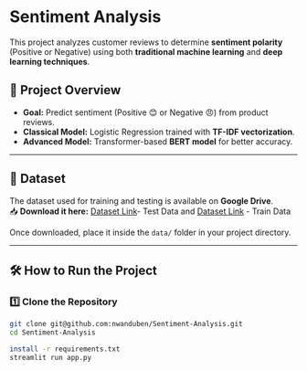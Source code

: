 
# Sentiment Analysis


This project analyzes customer reviews to determine **sentiment polarity** (Positive or Negative) using both **traditional machine learning** and **deep learning techniques**.

## 🚀 Project Overview

- **Goal:** Predict sentiment (Positive 😊 or Negative 😠) from product reviews.
- **Classical Model:** Logistic Regression trained with **TF-IDF vectorization**.
- **Advanced Model:** Transformer-based **BERT model** for better accuracy.

---

## 📂 Dataset

The dataset used for training and testing is available on **Google Drive**.  
📥 **Download it here:** [Dataset Link](https://drive.google.com/file/d/1-08x-LkPEetaEpWSyNzu25dTc1ZvXrsX/view?usp=drive_link)- Test Data and [Dataset Link](https://drive.google.com/file/d/1EY_lyqm2j_6dYzeAx1hjoO7naDvpxGhZ/view?usp=drive_link) - Train Data

Once downloaded, place it inside the `data/` folder in your project directory.

---

## 🛠️ How to Run the Project

### **1️⃣ Clone the Repository**
```bash
git clone git@github.com:nwanduben/Sentiment-Analysis.git
cd Sentiment-Analysis

install -r requirements.txt
streamlit run app.py






